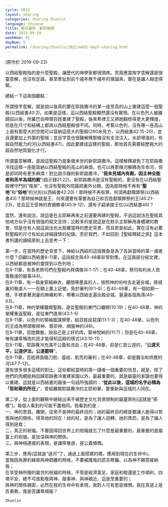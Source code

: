 ```yaml
---
cycle: 2022
layout: sharing
categories: sharing Zhuolin
language: Chinese
title: 每日靈修：新的聖殿
date: 2023-09-29
weekNum: 91
dayNum: 5
permalink: /sharing/zhuolin/2022/wk91-day5-sharing.html
---
```

(原作於 2019-09-23)

以西結聖殿指的是什麼聖殿，讓歷代的神學家都很頭疼。究竟應當按字意解還是按靈意解，也沒有定論，甚至牽扯到前千禧年無千禧年的理論來，實在是讓人糊塗得緊。    

總結一下這兩個觀點：    

所謂按字意解，就是說以後真的要在耶路撒冷的某一座至高的山上重建這麼一個聖殿(以西結書40:2)。如果是這樣，這以西結聖殿顯然還沒有實現。在以色列人被擄歸回以後，所羅巴伯帶領百姓重建了聖殿，後來希律王又將她翻修得更大更輝煌，但是在尺寸和結構上都與以西結聖殿很不同。同時，考察以色列，沒有哪一座高山上面有那麼大的空間可以容納這麼大的聖殿(260米見方，以西結書42:15-20)，並且還要加上外圍的聖城；並且字意也很難解釋那條沒有支流注入，水卻增漲的，有超自然能力的河(以西結書47)。因此要建成這樣的聖殿，那地首先需要經歷極大的超自然地質變化才行。    

所謂靈意解釋，是說這聖殿乃是象徵末世的新耶路撒冷。這樣解釋避免了在耶路撒冷找這樣一座能容納以西結聖殿的高山的麻煩，也可以將那條河解釋為生命河，但是卻同時有更多麻煩！對比啟示錄的新耶路撒冷，“**我未見城內有殿，因主神全能者和羔羊為城的殿**”(啟示錄21:22)。新耶路撒冷是沒有聖殿的，更沒有在以西結聖殿裡守門的“衛房”，也沒有聖殿外院牆把裏外分開，因為那時候不再有“**聖地**”和“**俗地**”的分別(以西結書42:20)！那時候不再有罪，何須再獻贖罪祭(以西結書43)？那時候神就是王，何來還要有需要為自己和百姓獻贖罪祭的王(45:21-23)，並且這王受神的責備教導(45:9-12)，還有子嗣承接王位(以西結書46)？    

當然，還有說法，說這是在主耶穌再來之前還要再建的聖殿，不過這說法在聖經其他地方似乎沒有很強的經文支持；比較多的是說這是在默示主耶穌用身體建的教會，但是也有人說這說法也太脫離當時的歷史背景，而且若是如此，實在沒有必要對聖殿的尺寸有如此詳細謹慎的紀錄。至於我們，不如回到【聖經釋經之旅】這本書所講的讀經原則上去思考一下：    

第一步，在當時的歷史背景下，神給以西結的這個異象是為了告訴當時的第一讀者什麼？回顧以西結書8-11章，這段經文與40-48章非常對應。在這兩部分經文裡，以西結都是被神的靈提到以色列地；    
在8-11章，有長老祭司們在聖殿內拜偶像(8:1-17)；在40-48章，祭司和利未人恢復敬虔的服事(44)。    
在8-11章，有一個身穿細麻衣，腰間帶墨盒的人，按照神的吩咐去走遍全城，將城裏的敬虔人一一在額上畫上記號，免於審判(9:1-6)；在40-48章，有一個如銅一樣，手裡拿著測量的麻繩和竿，帶著以西結走遍全殿全城，量遍各個角落(40-43)。    
在8-11章，神的榮耀離開聖殿，是從聖殿的東門口離開(10:19)；在40-48章，神的榮耀重返聖殿，是從東門進來(43:1-5)    
在8-11章，以色列的領袖圖謀罪孽，給百姓設惡謀(11:1-3)；在40-48章，以色列的王成為帶頭敬拜神、尊崇神、順服神的(46)。    
在8-11章，百姓驕傲，說自己是上好的肉，蒙神悅納的(11:7)；但是在40-48章，唯有謙卑悔改的民才能得知這殿的樣式(43:10-11)；    
在8-11章，耶路撒冷充滿不公義和流血；在40-48章，卻是仁慈公道的，“**公道天平，公道伊法，公道罷特**”。    
在8-11章，百姓將面臨刀劍、瘟疫、飢荒的審判；在40-48章，卻是醫治和供應的河(47:7-12)。    
還有很多很多這樣的對比。這些都給當時的第一讀者一個重要的信息，就是，除了他們的肉體能夠回歸耶路撒冷重建家園以外，最最重要的，就是屬靈的家園也要得以重建。這就是以西結書的最後一句話所強調的：“**從此以後，這城的名字必稱為「耶和華的所在」**”，曾經離開耶路撒冷的主耶和華，要重新與這城的人同在。    

第二步，從上面的觀察中總結出來不被歷史文化背景限制的屬靈原則(這就是“搭橋”)。每個人看到的可能不盡相同。我看到的是：    
一，神的恩慈。離開，從來不是神的最終目的；祂的最終目的總是要讓人能得以恢復與祂的關係，得享祂的同在！祂的杖，是為了讓人迴轉，祂的責罰，是為了讓人得到拯救；    
二，真正的祝福。不要因得回世界上的祝福就忘了什麼是最重要的，最重要的是屬靈上的祝福，是加深與神的關係。    
三，與神相連接的表現，是謙卑敬虔，是公義憐憫。    

第三步，應用(這就是“過河”了，通過上面搭建的橋，應用到現在的生命中)。    
當我因為罪的緣故與神疏離的時候，不要被魔鬼的謊言欺騙，以為神不願意接納我；    
在享受神所賜的屬世的祝福的時候，不管是經濟富足、家庭和睦還是工作順利、四境平安，總不可放鬆敬拜神、服事神、與神親近，這是至重要的；    
與神的關係親密，必然在我的生命中有表現，我對人可有恩慈憐憫，我在真道上是否勇敢，我是否謙卑順服？    

`Zhuolin`    
